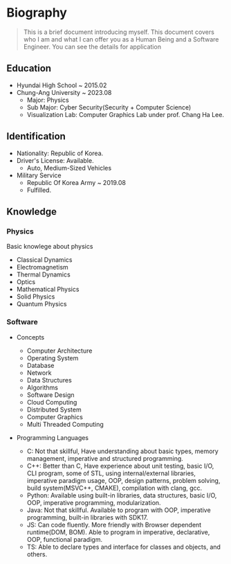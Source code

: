 # Biography
> This is a brief document introducing myself.
This document covers who I am and what I can offer you as a Human Being and a Software Engineer. You can see the details for application

## Education
- Hyundai High School ~ 2015.02
- Chung-Ang University ~ 2023.08
  - Major: Physics
  - Sub Major: Cyber Security(Security + Computer Science)
  - Visualization Lab: Computer Graphics Lab under prof. Chang Ha Lee.

## Identification
- Nationality: Republic of Korea.
- Driver's License: Available.
  - Auto, Medium-Sized Vehicles
- Military Service
  - Republic Of Korea Army ~ 2019.08
  - Fulfilled.

## Knowledge
### Physics  
Basic knowlege about physics
- Classical Dynamics
- Electromagnetism
- Thermal Dynamics
- Optics
- Mathematical Physics
- Solid Physics
- Quantum Physics

### Software
- Concepts
  - Computer Architecture
  - Operating System
  - Database
  - Network
  - Data Structures
  - Algorithms
  - Software Design
  - Cloud Computing
  - Distributed System
  - Computer Graphics
  - Multi Threaded Computing

- Programming Languages
  - C: Not that skillful, Have understanding about basic types, memory management, imperative and structured programming.
  - C++: Better than C, Have experience about unit testing, basic I/O, CLI program, some of STL, using internal/external libraries, imperative paradigm usage, OOP, design patterns, problem solving, build system(MSVC++, CMAKE), compilation with clang, gcc. 
  - Python: Available using built-in libraries, data structures, basic I/O, OOP, imperative programming, modularization.
  - Java: Not that skillful. Available to program with OOP, imperative programming, built-in libraries with SDK17.
  - JS: Can code fluently. More friendly with Browser dependent runtime(DOM, BOM). Able to program in imperative, declarative, OOP, functional paradigm. 
  - TS: Able to declare types and interface for classes and objects, and others.
